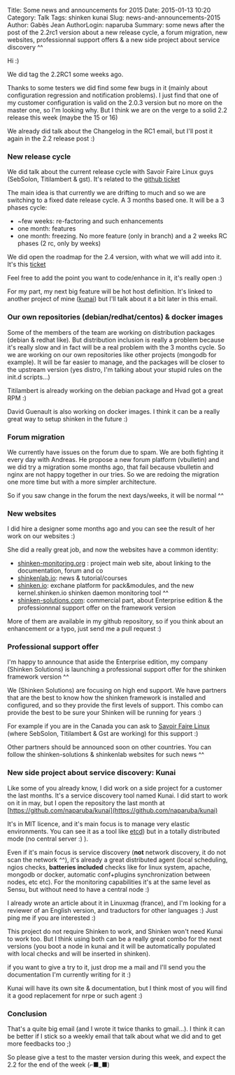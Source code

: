 Title: Some news and announcements for 2015
Date: 2015-01-13 10:20
Category: Talk
Tags: shinken kunai
Slug: news-and-announcements-2015
Author: Gabès Jean
AuthorLogin: naparuba
Summary: some news after the post of the 2.2rc1 version about a new release cycle, a forum migration, new websites, professionnal support offers & a new side project about service discovery ^^




Hi :)


We did tag the 2.2RC1 some weeks ago.

Thanks to some testers we did find some few bugs in it (mainly about configuration regression and notification problems). I just find that one of my customer configuration is valid on the 2.0.3 version but no more on the master one, so I'm looking why. But I think we are on the verge to a solid 2.2 release this week (maybe the 15 or 16)

We already did talk about the Changelog in the RC1 email, but I'll post it again in the 2.2 release post :)


### New release cycle
We did talk about the current release cycle with Savoir Faire Linux guys (SebSolon, Titilambert & gst). It's related to the [github ticket](https://github.com/naparuba/shinken/issues/1394)

The main idea is that currently we are drifting to much and so we are switching to a fixed date release cycle. A 3 months based one. It will be a 3 phases cycle:

  * ~few weeks: re-factoring and such enhancements
  * one month: features
  * one month: freezing. No more feature (only in branch) and a 2 weeks RC phases (2 rc, only by weeks)

We did open the roadmap for the 2.4 version, with what we will add into it. It's this [ticket](https://github.com/naparuba/shinken/issues/1451)

Feel free to add the point you want to code/enhance in it, it's really open :)

For my part, my next big feature will be hot host definition. It's linked to another project of mine ([kunai](https://github.com/naparuba/kunai)) but I'll talk about it a bit later in this email.


### Our own repositories (debian/redhat/centos) & docker images

Some of the members of the team are working on distribution packages (debian & redhat like). But distribution inclusion is really a problem because it's really slow and in fact will be a real problem with the 3 months cycle. So we are working on our own repositories like other projects (mongodb for example). It will be far easier to manage, and the packages will be closer to the upstream version (yes distro, I'm talking about your stupid rules on the init.d scripts...)

Titilambert is already working on the debian package and Hvad got a great RPM :)

David Guenault is also working on docker images. I think it can be a really great way to setup shinken in the future :)


### Forum migration

We currently have issues on the forum due to spam. We are both fighting it every day with Andreas. He propose a new forum platform (vbulletin) and we did try a migration some months ago, that fail because vbulletin and nginx are not happy together in our tries. So we are redoing the migration one more time but with a more simpler architecture.

So if you saw change in the forum the next days/weeks, it will be normal ^^


### New websites

I did hire a designer some months ago and you can see the result of her work on our websites :)

She did a really great job, and now the websites have a common identity:

  * [shinken-monitoring.org](http://shinken-monitoring.org) : project main web site, about linking to the documentation, forum and co
  * [shinkenlab.io](http://shinkenlab.io): news & tutorial/courses
  * [shinken.io](http://shinken.io): exchane platform for pack&modules, and the new kernel.shinken.io shinken daemon monitoring tool ^^
  * [shinken-solutions.com](http://shinken-solutions.com): commercial part, about Enterprise edition & the professionnnal support offer on the framework version

More of them are available in my github repository, so if you think about an enhancement or a typo, just send me a pull request :)


### Professional support offer

I'm happy to announce that aside the Enterprise edition, my company (Shinken Solutions) is launching a professional support offer for the shinken framework version ^^

We (Shinken Solutions) are focusing on high end support. We have partners that are the best to know how the shinken framework is installed and configured, and so they provide the first levels of support. This combo can provide the best to be sure your Shinken will be running for years :)

For example if you are in the Canada you can ask to [Savoir Faire Linux](https://www.savoirfairelinux.com/) (where SebSolon, Titilambert & Gst are working) for this support :)

Other partners should be announced soon on other countries. You can follow the shinken-solutions & shinkenlab websites for such news ^^


### New side project about service discovery: Kunai

Like some of you already know, I did work on a side project for a customer the last months. It's a service discovery tool named Kunai. I did start to work on it in may, but I open the repository the last month at [https://github.com/naparuba/kunai](https://github.com/naparuba/kunai)

It's in MIT licence, and it's main focus is to manage very elastic environments. You can see it as a tool like [etcd](https://github.com/coreos/etcd)) but in a totally distributed mode (no central server :) ).

Even if it's main focus is service discovery (**not** network discovery, it do not scan the network ^^), it's already a great distributed agent (local scheduling, ngios checks, **batteries included** checks like for linux system, apache, mongodb or docker, automatic conf+plugins synchronization between nodes, etc etc). For the monitoring capabilities it's at the same level as Sensu, but without need to have a central node :)

I already wrote an article about it in Linuxmag (france), and I'm looking for a reviewer of an English version, and traductors for other languages :) Just ping me if you are interested :)


This project do not require Shinken to work, and Shinken won't need Kunai to work too. But I think using both can be a really great combo for the next versions (you boot a node in kunai and it will be automatically populated with local checks and will be inserted in shinken).

if you want to give a try to it, just drop me a mail and I'll send you the documentation I'm currently writing for it :)

Kunai will have its own site & documentation, but I think most of you will find it a good replacement for nrpe or such agent :)

### Conclusion

That's a quite big email (and I wrote it twice thanks to gmail...). I think it can be better if I stick so a weekly email that talk about what we did and to get more feedbacks too ;)

So please give a test to the master version during this week, and expect the 2.2 for the end of the week (⌐■_■)


